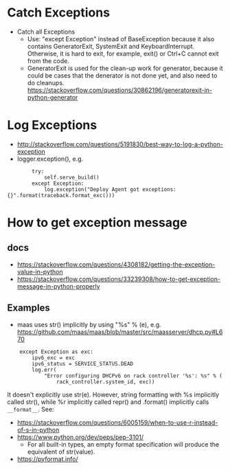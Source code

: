 # Catch Exceptions
* Catch all Exceptions
  * Use: "except Exception" instead of BaseException because it also contains GeneratorExit, SystemExit and KeyboardInterrupt. Otherwise, it is hard to exit, for example, exit() or Ctrl+C cannot exit from the code.
  * GeneratorExit is used for the clean-up work for generator, because it could be cases that the denerator is not done yet, and also need to do cleanups. https://stackoverflow.com/questions/30862196/generatorexit-in-python-generator

# Log Exceptions
* http://stackoverflow.com/questions/5191830/best-way-to-log-a-python-exception
* logger.exception(), e.g.
```
        try:
            self.serve_build()
        except Exception:
            log.exception("Deploy Agent got exceptions: {}".format(traceback.format_exc()))
```

# How to get exception message
## docs
* https://stackoverflow.com/questions/4308182/getting-the-exception-value-in-python
* https://stackoverflow.com/questions/33239308/how-to-get-exception-message-in-python-properly

## Examples
* maas uses str() implicitly by using "%s" % (e), e.g. https://github.com/maas/maas/blob/master/src/maasserver/dhcp.py#L670
```
    except Exception as exc:
        ipv6_exc = exc
        ipv6_status = SERVICE_STATUS.DEAD
        log.err(
            "Error configuring DHCPv6 on rack controller '%s': %s" % (
                rack_controller.system_id, exc))
```
It doesn't explicitly use str(e). However, string formatting with %s implicitly called str(), while %r implicitly called repr() and .format() implicitly calls ```__format__```. See:
* https://stackoverflow.com/questions/6005159/when-to-use-r-instead-of-s-in-python
* https://www.python.org/dev/peps/pep-3101/
  * For all built-in types, an empty format specification will produce the equivalent of str(value).
* https://pyformat.info/
